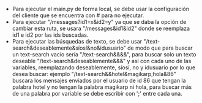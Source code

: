 - Para ejecutar el main.py de forma local, se debe usar la configuración del cliente que se encuentra con # para no ejecutar. 
- Para ejecutar "/messages?id1=x&id2=y" ya que se daba la opción de cambiar esta ruta, se usara "/messages&id1&id2" donde se reemplaza id1 e id2 por las ids buscadas. 
- Para ejecutar las búsquedas de texto, se debe usar "/text-search&deseablemente&síosí&no&idusuario" de modo que para buscar un text-search vacío sería "/text-search&&&&", para buscar solo un texto deseable "/text-search&deseablemente&&&" y así con cada uno de las variables, reemplazando deseablemente, síosí, no y idusuario por lo que desea buscar: ejemplo "/text-search&&hotel&magikarp;hola&86" buscara los mensajes enviados por el usuario de id 86 que tengan la palabra hotel y no tengan la palabra magikarp ni hola, para buscar más de una palabra por variable se debe escribir con ';' entre cada una.
